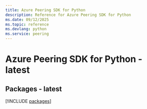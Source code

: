 ```yaml
---
title: Azure Peering SDK for Python
description: Reference for Azure Peering SDK for Python
ms.date: 09/12/2025
ms.topic: reference
ms.devlang: python
ms.service: peering
---
```

# Azure Peering SDK for Python - latest
## Packages - latest
[!INCLUDE [packages](peering-index.md)]